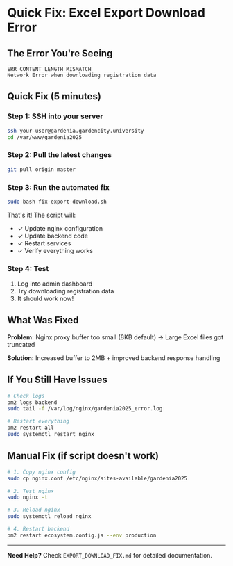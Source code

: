 # Quick Fix: Excel Export Download Error

## The Error You're Seeing

```
ERR_CONTENT_LENGTH_MISMATCH
Network Error when downloading registration data
```

## Quick Fix (5 minutes)

### Step 1: SSH into your server
```bash
ssh your-user@gardenia.gardencity.university
cd /var/www/gardenia2025
```

### Step 2: Pull the latest changes
```bash
git pull origin master
```

### Step 3: Run the automated fix
```bash
sudo bash fix-export-download.sh
```

That's it! The script will:
- ✓ Update nginx configuration
- ✓ Update backend code  
- ✓ Restart services
- ✓ Verify everything works

### Step 4: Test
1. Log into admin dashboard
2. Try downloading registration data
3. It should work now!

## What Was Fixed

**Problem:** Nginx proxy buffer too small (8KB default) → Large Excel files got truncated

**Solution:** Increased buffer to 2MB + improved backend response handling

## If You Still Have Issues

```bash
# Check logs
pm2 logs backend
sudo tail -f /var/log/nginx/gardenia2025_error.log

# Restart everything
pm2 restart all
sudo systemctl restart nginx
```

## Manual Fix (if script doesn't work)

```bash
# 1. Copy nginx config
sudo cp nginx.conf /etc/nginx/sites-available/gardenia2025

# 2. Test nginx
sudo nginx -t

# 3. Reload nginx
sudo systemctl reload nginx

# 4. Restart backend
pm2 restart ecosystem.config.js --env production
```

---

**Need Help?** Check `EXPORT_DOWNLOAD_FIX.md` for detailed documentation.

